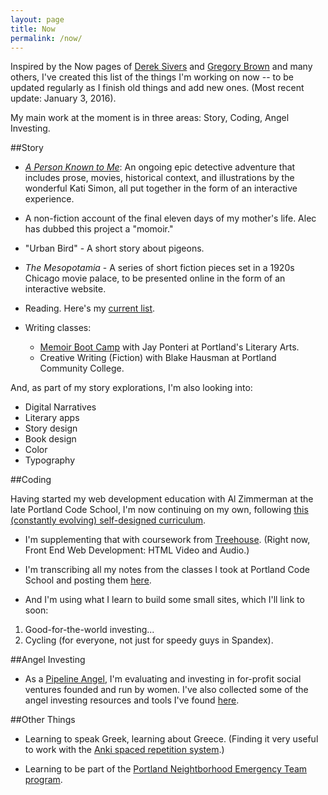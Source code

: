 ```yaml
---
layout: page
title: Now
permalink: /now/
---
```

Inspired by the Now pages of [Derek Sivers](https://sivers.org/nowff) and [Gregory Brown](http://practicingdeveloper.com/now/) and many others, I've created this list of the things I'm working on now -- to be updated regularly as I finish old things and add new ones.  (Most recent update: January 3, 2016).

My main work at the moment is in three areas: Story, Coding, Angel Investing.

##Story

* [*A Person Known to Me*](http://www.apersonknowntome.com): An ongoing epic detective adventure that includes prose, movies, historical context, and illustrations by the wonderful Kati Simon, all put together in the form of an interactive experience.

* A non-fiction account of the final eleven days of my mother's life. Alec has dubbed this project a "momoir."

* "Urban Bird" - A short story about pigeons.

* *The Mesopotamia* - A series of short fiction pieces set in a 1920s Chicago movie palace, to be presented online in the form of an interactive website.

* Reading. Here's my <a href="../books/">current list</a>.

* Writing classes:
  * [Memoir Boot Camp](http://www.literary-arts.org/product/winter-2016-memoir-boot-camp/) with Jay Ponteri at Portland's Literary Arts.
  * Creative Writing (Fiction) with Blake Hausman at Portland Community College.

And, as part of my story explorations, I'm also looking into:

* Digital Narratives
* Literary apps
* Story design
* Book design
* Color
* Typography
    
##Coding
    
Having started my web development education with Al Zimmerman at the late Portland Code School, I'm now continuing on my own, following <a href="../codingCurriculum/">this (constantly evolving) self-designed curriculum</a>.

* I'm supplementing that with coursework from [Treehouse](https://teamtreehouse.com/). (Right now, Front End Web Development: HTML Video and Audio.)
    
* I'm transcribing all my notes from the classes I took at Portland Code School and posting them <a href="../pcsnotes/">here</a>.

* And I'm using what I learn to build some small sites, which I'll link to soon:

1. Good-for-the-world investing...
2. Cycling (for everyone, not just for speedy guys in Spandex).


##Angel Investing
    
* As a [Pipeline Angel](http://pipelineangels.com/), I'm evaluating and investing in for-profit social ventures founded and run by women.  I've also collected some of the angel investing resources and tools I've found [here](http://stephanieargy.github.io/AngelInvesting/).


##Other Things

* Learning to speak Greek, learning about Greece. (Finding it very useful to work with the [Anki spaced repetition system](http://ankisrs.net/).)

* Learning to be part of the [Portland Neightborhood Emergency Team program](https://www.portlandoregon.gov/pbem/31667?).


